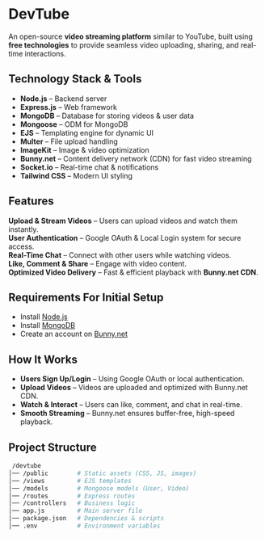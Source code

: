 # DevTube 

An open-source **video streaming platform** similar to YouTube, built using **free technologies** to provide seamless video uploading, sharing, and real-time interactions.  

## Technology Stack & Tools  
- **Node.js** – Backend server  
- **Express.js** – Web framework  
- **MongoDB** – Database for storing videos & user data  
- **Mongoose** – ODM for MongoDB  
- **EJS** – Templating engine for dynamic UI  
- **Multer** – File upload handling  
- **ImageKit** – Image & video optimization  
- **Bunny.net** – Content delivery network (CDN) for fast video streaming  
- **Socket.io** – Real-time chat & notifications  
- **Tailwind CSS** – Modern UI styling  

## Features  
**Upload & Stream Videos** – Users can upload videos and watch them instantly.  
**User Authentication** – Google OAuth & Local Login system for secure access.  
**Real-Time Chat** – Connect with other users while watching videos.  
**Like, Comment & Share** – Engage with video content.  
**Optimized Video Delivery** – Fast & efficient playback with **Bunny.net CDN**.  

## Requirements For Initial Setup  
- Install [Node.js](https://nodejs.org/)  
- Install [MongoDB](https://www.mongodb.com/)  
- Create an account on [Bunny.net](https://bunny.net/)  

## How It Works
- **Users Sign Up/Login** – Using Google OAuth or local authentication.
- **Upload Videos** – Videos are uploaded and optimized with Bunny.net CDN.
- **Watch & Interact** – Users can like, comment, and chat in real-time.
- **Smooth Streaming** – Bunny.net ensures buffer-free, high-speed playback.

## Project Structure

```bash
 /devtube
│── /public        # Static assets (CSS, JS, images)
│── /views         # EJS templates
│── /models        # Mongoose models (User, Video)
│── /routes        # Express routes
│── /controllers   # Business logic
│── app.js         # Main server file
│── package.json   # Dependencies & scripts
│── .env           # Environment variables
```
